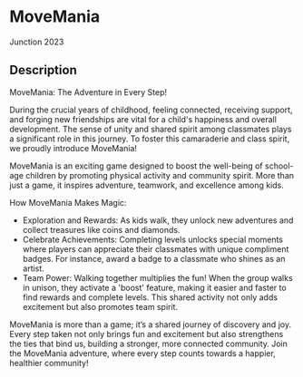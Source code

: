 # MoveMania
Junction 2023

## Description

MoveMania: The Adventure in Every Step!

During the crucial years of childhood, feeling connected, receiving support, and forging new friendships are vital for a child's happiness and overall development. The sense of unity and shared spirit among classmates plays a significant role in this journey. To foster this camaraderie and class spirit, we proudly introduce MoveMania!

MoveMania is an exciting game designed to boost the well-being of school-age children by promoting physical activity and community spirit. More than just a game, it inspires adventure, teamwork, and excellence among kids.

How MoveMania Makes Magic:
- Exploration and Rewards: As kids walk, they unlock new adventures and collect treasures like coins and diamonds.
- Celebrate Achievements: Completing levels unlocks special moments where players can appreciate their classmates with unique compliment badges. For instance, award a badge to a classmate who shines as an artist.
- Team Power: Walking together multiplies the fun! When the group walks in unison, they activate a 'boost' feature, making it easier and faster to find rewards and complete levels. This shared activity not only adds excitement but also promotes team spirit.

MoveMania is more than a game; it’s a shared journey of discovery and joy. Every step taken not only brings fun and excitement but also strengthens the ties that bind us, building a stronger, more connected community. Join the MoveMania adventure, where every step counts towards a happier, healthier community!

